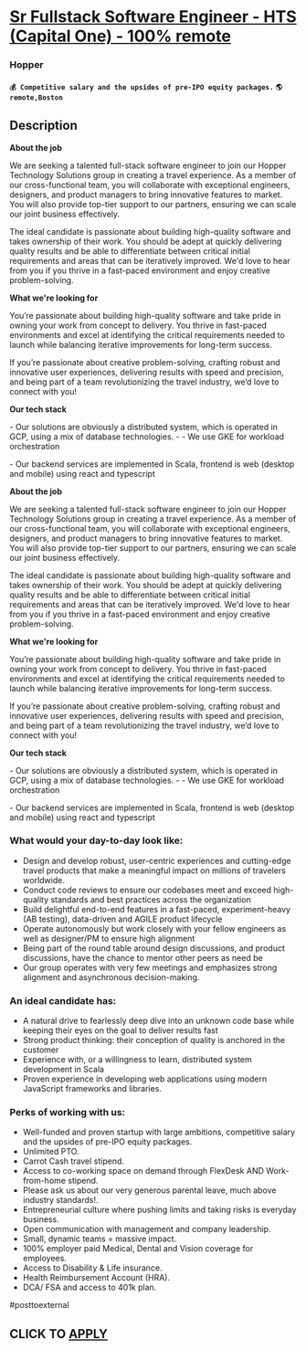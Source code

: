 # [Sr Fullstack Software Engineer - HTS (Capital One) - 100% remote](https://www.remotewlb.com/apply/sr-fullstack-software-engineer-hts-capital-one-100-remote)  
### Hopper  
#### `💰 Competitive salary and the upsides of pre-IPO equity packages.` `🌎 remote,Boston`  

## Description

 **About the job**

  

We are seeking a talented full-stack software engineer to join our Hopper Technology Solutions group in creating a travel experience. As a member of our cross-functional team, you will collaborate with exceptional engineers, designers, and product managers to bring innovative features to market. You will also provide top-tier support to our partners, ensuring we can scale our joint business effectively.

  

The ideal candidate is passionate about building high-quality software and takes ownership of their work. You should be adept at quickly delivering quality results and be able to differentiate between critical initial requirements and areas that can be iteratively improved. We'd love to hear from you if you thrive in a fast-paced environment and enjoy creative problem-solving.

  

 **What we're looking for**

  

You’re passionate about building high-quality software and take pride in owning your work from concept to delivery. You thrive in fast-paced environments and excel at identifying the critical requirements needed to launch while balancing iterative improvements for long-term success.

  

If you’re passionate about creative problem-solving, crafting robust and innovative user experiences, delivering results with speed and precision, and being part of a team revolutionizing the travel industry, we’d love to connect with you!

  

 **Our tech stack**

  

\- Our solutions are obviously a distributed system, which is operated in GCP, using a mix of database technologies. - - We use GKE for workload orchestration

\- Our backend services are implemented in Scala, frontend is web (desktop and mobile) using react and typescript

  

 **About the job**

  

We are seeking a talented full-stack software engineer to join our Hopper Technology Solutions group in creating a travel experience. As a member of our cross-functional team, you will collaborate with exceptional engineers, designers, and product managers to bring innovative features to market. You will also provide top-tier support to our partners, ensuring we can scale our joint business effectively.

  

The ideal candidate is passionate about building high-quality software and takes ownership of their work. You should be adept at quickly delivering quality results and be able to differentiate between critical initial requirements and areas that can be iteratively improved. We'd love to hear from you if you thrive in a fast-paced environment and enjoy creative problem-solving.

  

 **What we're looking for**

  

You’re passionate about building high-quality software and take pride in owning your work from concept to delivery. You thrive in fast-paced environments and excel at identifying the critical requirements needed to launch while balancing iterative improvements for long-term success.

  

If you’re passionate about creative problem-solving, crafting robust and innovative user experiences, delivering results with speed and precision, and being part of a team revolutionizing the travel industry, we’d love to connect with you!

  

 **Our tech stack**

  

\- Our solutions are obviously a distributed system, which is operated in GCP, using a mix of database technologies. - - We use GKE for workload orchestration

\- Our backend services are implemented in Scala, frontend is web (desktop and mobile) using react and typescript

  

### What would your day-to-day look like:

* Design and develop robust, user-centric experiences and cutting-edge travel products that make a meaningful impact on millions of travelers worldwide.
* Conduct code reviews to ensure our codebases meet and exceed high-quality standards and best practices across the organization
* Build delightful end-to-end features in a fast-paced, experiment-heavy (AB testing), data-driven and AGILE product lifecycle
* Operate autonomously but work closely with your fellow engineers as well as designer/PM to ensure high alignment 
* Being part of the round table around design discussions, and product discussions, have the chance to mentor other peers as need be
* Our group operates with very few meetings and emphasizes strong alignment and asynchronous decision-making.

  

  

### An ideal candidate has:

* A natural drive to fearlessly deep dive into an unknown code base while keeping their eyes on the goal to deliver results fast
* Strong product thinking: their conception of quality is anchored in the customer
* Experience with, or a willingness to learn, distributed system development in Scala
* Proven experience in developing web applications using modern JavaScript frameworks and libraries.

  

  

### Perks of working with us:

* Well-funded and proven startup with large ambitions, competitive salary and the upsides of pre-IPO equity packages.
* Unlimited PTO.
* Carrot Cash travel stipend.
* Access to co-working space on demand through FlexDesk AND Work-from-home stipend.
* Please ask us about our very generous parental leave, much above industry standards!.
* Entrepreneurial culture where pushing limits and taking risks is everyday business.
* Open communication with management and company leadership.
* Small, dynamic teams = massive impact.
* 100% employer paid Medical, Dental and Vision coverage for employees.
* Access to Disability & Life insurance.
* Health Reimbursement Account (HRA).
* DCA/ FSA and access to 401k plan.

  

#posttoexternal

  
## CLICK TO [APPLY](https://www.remotewlb.com/apply/sr-fullstack-software-engineer-hts-capital-one-100-remote)

